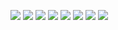 ![](https://files.catbox.moe/is3ppc.png)
![](https://files.catbox.moe/ajov3g.png)
[![](https://files.catbox.moe/ybn0ye.png)](https://twitter.com/twowo9) ![](https://files.catbox.moe/8y9e2y.png) [![](https://files.catbox.moe/b34lr6.png)](https://twowo9inbox.straw.page) ![](https://files.catbox.moe/8y9e2y.png) [![](https://files.catbox.moe/9ll40o.png)](https://rentry.co/fantasticat)
![](https://files.catbox.moe/03uyh9.png)
